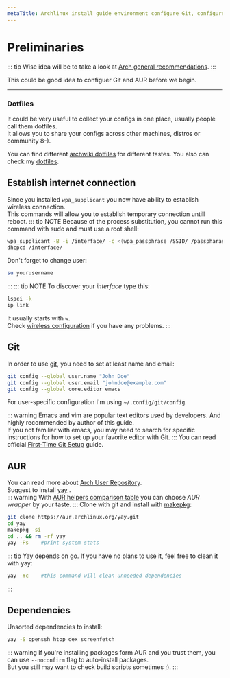 ```yaml
---
metaTitle: Archlinux install guide environment configure Git, configure AUR | ArchCheatSheet
---
```


# Preliminaries
<a id="preliminaries"></a>
::: tip
Wise idea will be to take a look at [Arch general recommendations](https://wiki.archlinux.org/index.php/General_recommendations).
:::

This could be good idea to configuer Git and AUR before we begin.

---
### Dotfiles
<a id="dotfiles"></a>
It could be very useful to collect your configs in one place, usually people call them dotfiles.   
It allows you to share your configs across other machines, distros or community 8-).   

You can find different [archwiki dotfiles](https://wiki.archlinux.org/index.php/Dotfiles) for different tastes. You also can check my [dotfiles](https://github.com/NicholasGlazer/dotfiles).

## Establish internet connection
<a id="esteblish_internet_connection"></a>

Since you installed `wpa_supplicant` you now have ability to establish wireless connection.   
This commands will allow you to establish temporary connection untill reboot.
::: tip NOTE
Because of the process substitution, you cannot run this command with sudo and must use a root shell:
```sh
wpa_supplicant -B -i /interface/ -c <(wpa_passphrase /SSID/ /passpharase/)
dhcpcd /interface/
```
Don't forget to change user:
```sh
su yourusername
```
:::
::: tip NOTE
To discover your *interface* type this:
```sh
lspci -k
ip link
```
It usually starts with `w`.   
Check [wireless configuration](https://wiki.archlinux.org/index.php/Wireless_network_configuration#Check_the_driver_status) if you have any problems.
:::

## Git
<a id="git"></a>

In order to use [git](https://git-scm.com/doc), you need to set at least name and email:
```sh
git config --global user.name "John Doe"
git config --global user.email "johndoe@example.com"
git config --global core.editor emacs
```
For user-specific configuration I'm using `~/.config/git/config`. 

::: warning
Emacs and vim are popular text editors used by developers. And highly recommended by author of this guide.   
If you not familiar with emacs, you may need to search for specific instructions for how to set up your favorite editor with Git.
:::
You can read official [First-Time Git Setup](https://git-scm.com/book/en/v2/Getting-Started-Fist-Time-Git-Setup) guide.

## AUR
<a id="AUR"></a>
You can read more about [Arch User Repository](https://wiki.archlinux.org/index.php/Arch_User_Repository).   
Suggest to install [yay](https://github.com/Jguer/yay) .   
::: warning
With [AUR helpers comparison table](https://wiki.archlinux.org/index.php/AUR_helpers#Comparison_table) you can choose *AUR wrapper* by your taste.
:::
Clone with git and install with [makepkg](https://wiki.archlinux.org/index.php/Makepkg):
```sh
git clone https://aur.archlinux.org/yay.git
cd yay
makepkg -si
cd .. && rm -rf yay
yay -Ps    #print system stats
```
::: tip
Yay depends on [go](https://github.com/golang/go). If you have no plans to use it, feel free to clean it with yay:
```sh
yay -Yc    #this command will clean unneeded dependencies
```
:::



## Dependencies
<a id="dependencies"></a>
Unsorted dependencies to install:
```sh
yay -S openssh htop dex screenfetch
```
::: warning
If you're installing packages form AUR and you trust them, you can use `--noconfirm` flag to auto-install packages.   
But you still may want to check build scripts sometimes ;).
:::

<!-- ### Table of Contents -->
<!-- 1.  [Environment](#environment) -->
<!--     1.  [Preliminaries (important)](#preliminaries) -->
<!--         1.  [Establish internet connection](#esteblish_internet_connection) -->
<!--         2.  [Git](#git) -->
<!--         3.  [AUR](#AUR) -->
<!--         4.  [Dependencies](#dependencies) -->
<!--     2.  [GUI](#GUI) -->
<!--         1.  [Xorg and friends](#xorg_and_friends) -->
<!--         2.  [Video drivers](#video_drivers) -->
<!--         3.  [Window Manager/Desktop Environment](#window_manager_desktop_environment) -->
<!--         4.  [Display Manager](#display_manager) -->
<!--     3.  [Networking](#networking) -->
<!--         1.  [Network Managers](#network_managers) -->
<!--         2.  [VPN](#vpn) -->
<!--     4.  [Multimedia](#multimedia) -->
<!--         1.  [Audio drivers](#audio_drivers) -->
<!--         2.  [Fonts](#fonts) -->
<!--         3.  [Media tools](#media_tools) -->
<!--         4.  [Browser](#browser) -->
<!--         5.  [Documents reader](#documents_reader) -->
<!--         6.  [Screenshots](#screenshots) -->
<!--         7.  [Social tools](#social_tools) -->
<!--         8.  [Emacs](#emacs) -->
<!--         9.  [Torrent tracker](#torrent_tracker) -->
<!--         10. [File management](#file_management) -->
<!--         11. [Terminal](#terminal) -->
<!--     5.  [Programming](#programming_languages) -->
<!--         1.  [Haskell](#haskell) -->
<!--         2.  [ECMAscript](#ECMAscript) -->
<!--     6.  [Xmonad configuration](#xmonad_configuration) -->
<!--         1.  [Status bar (XMobar)](#status_bar_xmobar) -->
<!--         2.  [Vim](#vim) -->
<!--         3.  [Terminal emulator](#terminal_emulator) -->
<!--         4.  [Program Launcher](#program_launcher) -->
<!--         5.  [File manager](#file_manager) -->
<!--         6.  [Notification manager](#notification_manager) -->
<!--         7.  [Wallpaper](#wallpaper) -->
<!--         8.  [PolicyKit](#policykit) -->
<!--     7.  [Laptop specific](#laptop-specific) -->
<!--         1.  [Hibernation](#hibernation) -->
<!--         2.  [Nvidia hybrid graphics](#nvidia_hybrid_graphics) -->
<!--         3.  [Laptop Specific Keybindings](#laptop_specific_keybindings) -->
<!--     8.  [Power management](#Power_management) -->
<!--         1.  [systemd-logind](#systemd-login) -->
<!--         2.  [TLP](#TLP) -->
<!--         3.  [ACPI events](#acpi_events) -->
<!--         4.  [Laptop Mode Tools](#laptop_mode_tools) -->
<!--         5.  [Diagnosing tools](#diagnosing_tools) -->
<!--         6.  [Manual config](#manual_config) -->
